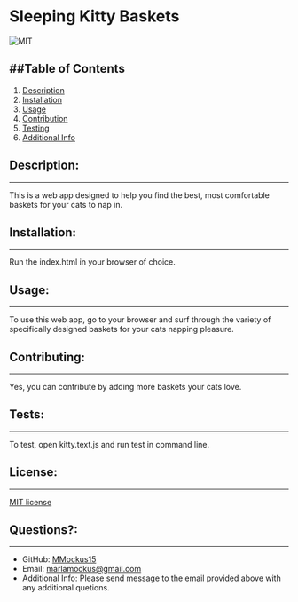 # Sleeping Kitty Baskets

  ![MIT](https://img.shields.io/badge/License-MIT-yellow)


  ##Table of Contents
  ---
  1. [Description](#description)
  1. [Installation](#installation)
  1. [Usage](#usage)
  1. [Contribution](#contributing)
  1. [Testing](#tests)
  1. [Additional Info](#additional-info)

  ## Description:
  ---
  This is a web app designed to help you find the best, most comfortable baskets for your cats to nap in.

  ## Installation:
  ---
  Run the index.html in your browser of choice.

  ## Usage:
  ---
  To use this web app, go to your browser and surf through the variety of specifically designed baskets for your cats napping pleasure.

  ## Contributing:
  ---
  Yes, you can contribute by adding more baskets your cats love.

  ## Tests:
  ---
  To test, open kitty.text.js and run test in command line.

  ## License:
  ---
  [MIT license](https://choosealicense.com/licenses/mit/)

  ## Questions?:
  ---
  - GitHub: [MMockus15](https://github.com/MMockus15)
  - Email: [marlamockus@gmail.com](marlamockus@gmail.com) 
  - Additional Info: Please send message to the email provided above with any additional quetions.